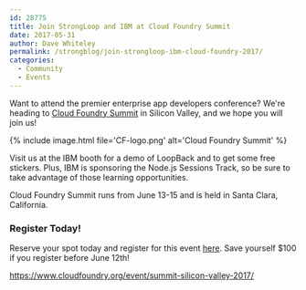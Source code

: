 ```yaml
---
id: 28775
title: Join StrongLoop and IBM at Cloud Foundry Summit
date: 2017-05-31
author: Dave Whiteley
permalink: /strongblog/join-strongloop-ibm-cloud-foundry-2017/
categories:
  - Community
  - Events
---
```


Want to attend the premier enterprise app developers conference? We're heading to [Cloud Foundry Summit](https://www.cloudfoundry.org/event/summit-silicon-valley-2017/) in Silicon Valley, and we hope you will join us!

{% include image.html file='CF-logo.png' alt='Cloud Foundry Summit' %}

Visit us at the IBM booth for a demo of LoopBack and to get some free stickers. Plus, IBM is sponsoring the Node.js Sessions Track, so be sure to take advantage of those learning opportunities.
<!--more-->
Cloud Foundry Summit runs from June 13-15 and is held in Santa Clara, California.

### Register Today!

Reserve your spot today and register for this event [here](https://goo.gl/z6aMOf). Save yourself $100 if you register before June 12th!

https://www.cloudfoundry.org/event/summit-silicon-valley-2017/
